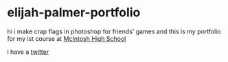 # elijah-palmer-portfolio
hi i make crap flags in photoshop for friends' games and this is my portfolio for my ist course at [McIntosh High School](https://www.fcboe.org/mhs)

i have a [twitter](https://twitter.com/desert_0fficial)
